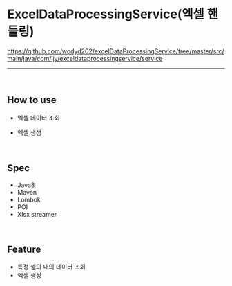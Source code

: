 # ExcelDataProcessingService(엑셀 핸들링)

https://github.com/wodyd202/excelDataProcessingService/tree/master/src/main/java/com/ljy/exceldataprocessingservice/service

<hr/>
<br/>

## How to use
- 엑셀 데이터 조회

- 엑셀 생성

<br/>

## Spec
- Java8
- Maven
- Lombok
- POI
- Xlsx streamer

<br/>

## Feature
- 특정 셀의 내의 데이터 조회
- 엑셀 생성
